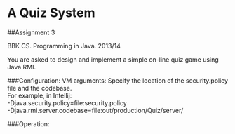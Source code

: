 A Quiz System  
=============

##Assignment 3

BBK CS. Programming in Java. 2013/14

You are asked to design and implement a simple on-line quiz game using Java RMI.

###Configuration:
VM arguments: Specify the location of the security.policy file and the codebase.<br>
For example, in Intellij:<br>
-Djava.security.policy=file:security.policy<br>
-Djava.rmi.server.codebase=file:out/production/Quiz/server/<br>

###Operation:
